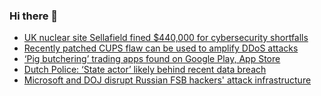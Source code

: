 ### Hi there 👋

<!--START_SECTION:feed-->
* [UK nuclear site Sellafield fined $440,000 for cybersecurity shortfalls](https://www.bleepingcomputer.com/news/security/uk-nuclear-site-sellafield-fined-440-000-for-cybersecurity-shortfalls/)
* [Recently patched CUPS flaw can be used to amplify DDoS attacks](https://www.bleepingcomputer.com/news/security/recently-patched-cups-flaw-can-be-used-to-amplify-ddos-attacks/)
* [‘Pig butchering’ trading apps found on Google Play, App Store](https://www.bleepingcomputer.com/news/security/pig-butchering-trading-apps-found-on-google-play-app-store/)
* [Dutch Police: ‘State actor’ likely behind recent data breach](https://www.bleepingcomputer.com/news/security/dutch-police-state-actor-likely-behind-recent-data-breach/)
* [Microsoft and DOJ disrupt Russian FSB hackers' attack infrastructure](https://www.bleepingcomputer.com/news/security/microsoft-and-doj-seize-spear-phishing-domains-used-by-star-blizzard-russian-hackers/)
<!--END_SECTION:feed-->

<!--
**frankenk/frankenk** is a ✨ _special_ ✨ repository because its `README.md` (this file) appears on your GitHub profile.

Here are some ideas to get you started:

- 🔭 I’m currently working on ...
- 🌱 I’m currently learning ...
- 👯 I’m looking to collaborate on ...
- 🤔 I’m looking for help with ...
- 💬 Ask me about ...
- 📫 How to reach me: ...
- 😄 Pronouns: ...
- ⚡ Fun fact: ...
-->



